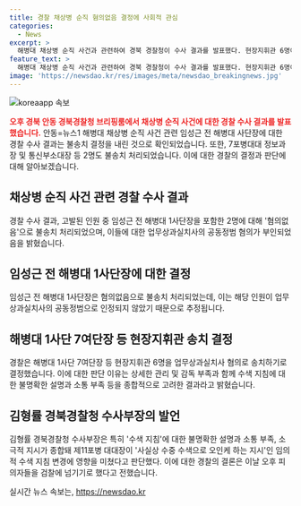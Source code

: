 ```yaml
---
title: 경찰 채상병 순직 혐의없음 결정에 사회적 관심
categories:
  - News
excerpt: >
  해병대 채상병 순직 사건과 관련하여 경북 경찰청이 수사 결과를 발표했다. 현장지휘관 6명이 업무상과실치사 혐의로 송치되었고, 임성근 전 해병대 사단장 등 7명은 불송치 결정을 받았다. 경찰은 사고 직전의 지침 변경과 관련하여 임 전 사단장에게는 혐의를 적용하기 어렵다는 결정을 내렸으며, 이에 대한 상세한 사유와 판단이 밝혀졌다. 이에 따라 경찰은 7여단장 등을 송치하고, 수사 결과를 검찰에 넘길 방침이다.
feature_text: >
  해병대 채상병 순직 사건과 관련하여 경북 경찰청이 수사 결과를 발표했다. 현장지휘관 6명이 업무상과실치사 혐의로 송치되었고, 임성근 전 해병대 사단장 등 7명은 불송치 결정을 받았다. 경찰은 사고 직전의 지침 변경과 관련하여 임 전 사단장에게는 혐의를 적용하기 어렵다는 결정을 내렸으며, 이에 대한 상세한 사유와 판단이 밝혀졌다. 이에 따라 경찰은 7여단장 등을 송치하고, 수사 결과를 검찰에 넘길 방침이다.
image: 'https://newsdao.kr/res/images/meta/newsdao_breakingnews.jpg'
---
```


<p><img src="https://newsdao.kr/res/images/meta/newsdao_breakingnews.jpg" alt="koreaapp 속보" /></p>

<p><b><span style="color: #ee2323;">오후 경북 안동 경북경찰청 브리핑룸에서 채상병 순직 사건에 대한 경찰 수사 결과를 발표했습니다.</span></b> 안동=뉴스1 해병대 채상병 순직 사건 관련 임성근 전 해병대 사단장에 대한 경찰 수사 결과는 불송치 결정을 내린 것으로 확인되었습니다. 또한, 7포병대대 정보과장 및 통신부소대장 등 2명도 불송치 처리되었습니다. 이에 대한 경찰의 결정과 판단에 대해 알아보겠습니다. </p>

<h2 data-ke-size="size26">채상병 순직 사건 관련 경찰 수사 결과</h2>

<p data-ke-size="size16">경찰 수사 결과, 고발된 인원 중 임성근 전 해병대 1사단장을 포함한 2명에 대해 '혐의없음'으로 불송치 처리되었으며, 이들에 대한 업무상과실치사의 공동정범 혐의가 부인되었음을 밝혔습니다.</p>

<h2 data-ke-size="size26">임성근 전 해병대 1사단장에 대한 결정</h2>

<p data-ke-size="size16">임성근 전 해병대 1사단장은 혐의없음으로 불송치 처리되었는데, 이는 해당 인원이 업무상과실치사의 공동정범으로 인정되지 않았기 때문으로 추정됩니다.</p>

<h2 data-ke-size="size26">해병대 1사단 7여단장 등 현장지휘관 송치 결정</h2>

<p data-ke-size="size16">경찰은 해병대 1사단 7여단장 등 현장지휘관 6명을 업무상과실치사 혐의로 송치하기로 결정했습니다. 이에 대한 판단 이유는 상세한 관리 및 감독 부족과 함께 수색 지침에 대한 불명확한 설명과 소통 부족 등을 종합적으로 고려한 결과라고 밝혔습니다.</p>

<h2 data-ke-size="size26">김형률 경북경찰청 수사부장의 발언</h2>

<p data-ke-size="size16">김형률 경북경찰청 수사부장은 특히 '수색 지침'에 대한 불명확한 설명과 소통 부족, 소극적 지시가 종합돼 제11포병 대대장이 '사실상 수중 수색으로 오인케 하는 지시'인 임의적 수색 지침 변경에 영향을 미쳤다고 판단했다. 이에 대한 경찰의 결론은 이날 오후 피의자들을 검찰에 넘기기로 했다고 전했습니다.</p>
실시간 뉴스 속보는, <a href="https://newsdao.kr" rel="dofollow">https://newsdao.kr</a>


